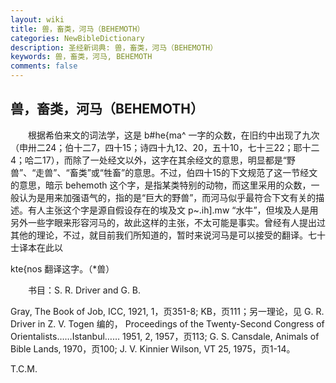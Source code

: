 ```yaml
---
layout: wiki
title: 兽，畜类，河马（BEHEMOTH）
categories: NewBibleDictionary
description: 圣经新词典: 兽，畜类，河马（BEHEMOTH）
keywords: 兽，畜类，河马, BEHEMOTH
comments: false
---
```


## 兽，畜类，河马（BEHEMOTH）

　　根据希伯来文的词法学，这是 b#he{ma^ 一字的众数，在旧约中出现了九次（申卅二24；伯十二7，四十15；诗四十九12、20，五十10，七十三22；耶十二4；哈二17），而除了一处经文以外，这字在其余经文的意思，明显都是“野兽”、“走兽”、“畜类”或“牲畜”的意思。不过，伯四十15的下文规范了这一节经文的意思，暗示 behemoth 这个字，是指某类特别的动物，而这里采用的众数，一般认为是用来加强语气的，指的是“巨大的野兽”，而河马似乎最符合下文有关的描述。有人主张这个字是源自假设存在的埃及文 p~.ih].mw “水牛”，但埃及人是用另外一些字眼来形容河马的，故此这样的主张，不太可能是事实。曾经有人提出过其他的理论，不过，就目前我们所知道的，暂时来说河马是可以接受的翻译。七十士译本在此以

kte{nos 翻译这字。（*兽）

　　书目：S. R. Driver and G. B.

Gray, The Book of Job, ICC, 1921, 1，页351-8; KB，页111；另一理论，见 G. R. Driver in Z. V. Togen 编的， Proceedings of the Twenty-Second Congress of Orientalists……Istanbul…… 1951, 2, 1957，页113; G. S. Cansdale, Animals of Bible Lands, 1970，页100; J. V. Kinnier Wilson, VT 25, 1975，页1-14。

T.C.M.






